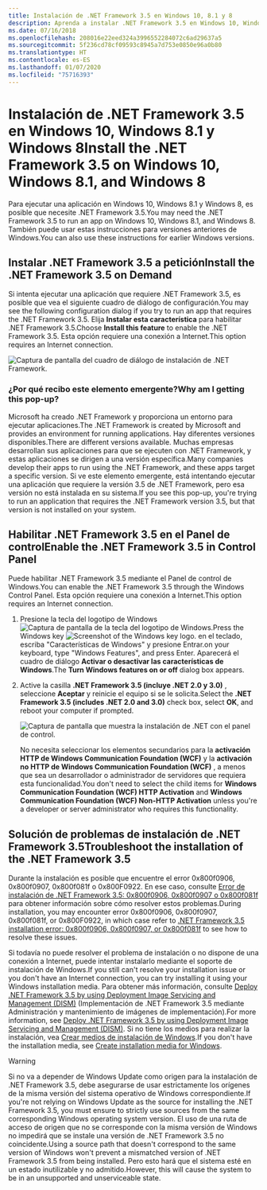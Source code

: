 ```yaml
---
title: Instalación de .NET Framework 3.5 en Windows 10, 8.1 y 8
description: Aprenda a instalar .NET Framework 3.5 en Windows 10, Windows 8.1 y Windows 8.
ms.date: 07/16/2018
ms.openlocfilehash: 208016e22eed324a3996552284072c6ad29637a5
ms.sourcegitcommit: 5f236cd78cf09593c8945a7d753e0850e96a0b80
ms.translationtype: HT
ms.contentlocale: es-ES
ms.lasthandoff: 01/07/2020
ms.locfileid: "75716393"
---
```

# <a name="install-the-net-framework-35-on-windows-10-windows-81-and-windows-8"></a><span data-ttu-id="050fb-103">Instalación de .NET Framework 3.5 en Windows 10, Windows 8.1 y Windows 8</span><span class="sxs-lookup"><span data-stu-id="050fb-103">Install the .NET Framework 3.5 on Windows 10, Windows 8.1, and Windows 8</span></span>

<span data-ttu-id="050fb-104">Para ejecutar una aplicación en Windows 10, Windows 8.1 y Windows 8, es posible que necesite .NET Framework 3.5.</span><span class="sxs-lookup"><span data-stu-id="050fb-104">You may need the .NET Framework 3.5 to run an app on Windows 10, Windows 8.1, and Windows 8.</span></span> <span data-ttu-id="050fb-105">También puede usar estas instrucciones para versiones anteriores de Windows.</span><span class="sxs-lookup"><span data-stu-id="050fb-105">You can also use these instructions for earlier Windows versions.</span></span>

## <a name="install-the-net-framework-35-on-demand"></a><span data-ttu-id="050fb-106">Instalar .NET Framework 3.5 a petición</span><span class="sxs-lookup"><span data-stu-id="050fb-106">Install the .NET Framework 3.5 on Demand</span></span>

<span data-ttu-id="050fb-107">Si intenta ejecutar una aplicación que requiere .NET Framework 3.5, es posible que vea el siguiente cuadro de diálogo de configuración.</span><span class="sxs-lookup"><span data-stu-id="050fb-107">You may see the following configuration dialog if you try to run an app that requires the .NET Framework 3.5.</span></span> <span data-ttu-id="050fb-108">Elija **Instalar esta característica** para habilitar .NET Framework 3.5.</span><span class="sxs-lookup"><span data-stu-id="050fb-108">Choose **Install this feature** to enable the .NET Framework 3.5.</span></span> <span data-ttu-id="050fb-109">Esta opción requiere una conexión a Internet.</span><span class="sxs-lookup"><span data-stu-id="050fb-109">This option requires an Internet connection.</span></span>

![Captura de pantalla del cuadro de diálogo de instalación de .NET Framework.](./media/dotnet-35-windows-10/dotnet-framework-installation-dialog.png)

### <a name="why-am-i-getting-this-pop-up"></a><span data-ttu-id="050fb-111">¿Por qué recibo este elemento emergente?</span><span class="sxs-lookup"><span data-stu-id="050fb-111">Why am I getting this pop-up?</span></span>

<span data-ttu-id="050fb-112">Microsoft ha creado .NET Framework y proporciona un entorno para ejecutar aplicaciones.</span><span class="sxs-lookup"><span data-stu-id="050fb-112">The .NET Framework is created by Microsoft and provides an environment for running applications.</span></span> <span data-ttu-id="050fb-113">Hay diferentes versiones disponibles.</span><span class="sxs-lookup"><span data-stu-id="050fb-113">There are different versions available.</span></span> <span data-ttu-id="050fb-114">Muchas empresas desarrollan sus aplicaciones para que se ejecuten con .NET Framework, y estas aplicaciones se dirigen a una versión específica.</span><span class="sxs-lookup"><span data-stu-id="050fb-114">Many companies develop their apps to run using the .NET Framework, and these apps target a specific version.</span></span> <span data-ttu-id="050fb-115">Si ve este elemento emergente, está intentando ejecutar una aplicación que requiere la versión 3.5 de .NET Framework, pero esa versión no está instalada en su sistema.</span><span class="sxs-lookup"><span data-stu-id="050fb-115">If you see this pop-up, you're trying to run an application that requires the .NET Framework version 3.5, but that version is not installed on your system.</span></span>

## <a name="enable-the-net-framework-35-in-control-panel"></a><span data-ttu-id="050fb-116">Habilitar .NET Framework 3.5 en el Panel de control</span><span class="sxs-lookup"><span data-stu-id="050fb-116">Enable the .NET Framework 3.5 in Control Panel</span></span>

<span data-ttu-id="050fb-117">Puede habilitar .NET Framework 3.5 mediante el Panel de control de Windows.</span><span class="sxs-lookup"><span data-stu-id="050fb-117">You can enable the .NET Framework 3.5 through the Windows Control Panel.</span></span> <span data-ttu-id="050fb-118">Esta opción requiere una conexión a Internet.</span><span class="sxs-lookup"><span data-stu-id="050fb-118">This option requires an Internet connection.</span></span>

1. <span data-ttu-id="050fb-119">Presione la tecla del logotipo de Windows ![Captura de pantalla de la tecla del logotipo de Windows.](./media/dotnet-35-windows-10/windows-keyboard-logo.png)</span><span class="sxs-lookup"><span data-stu-id="050fb-119">Press the Windows key ![Screenshot of the Windows key logo.](./media/dotnet-35-windows-10/windows-keyboard-logo.png)</span></span> <span data-ttu-id="050fb-120">en el teclado, escriba "Características de Windows" y presione Entrar.</span><span class="sxs-lookup"><span data-stu-id="050fb-120">on your keyboard, type "Windows Features", and press Enter.</span></span> <span data-ttu-id="050fb-121">Aparecerá el cuadro de diálogo **Activar o desactivar las características de Windows**.</span><span class="sxs-lookup"><span data-stu-id="050fb-121">The **Turn Windows features on or off** dialog box appears.</span></span>

2. <span data-ttu-id="050fb-122">Active la casilla **.NET Framework 3.5 (incluye .NET 2.0 y 3.0)** , seleccione **Aceptar** y reinicie el equipo si se le solicita.</span><span class="sxs-lookup"><span data-stu-id="050fb-122">Select the **.NET Framework 3.5 (includes .NET 2.0 and 3.0)** check box, select **OK**, and reboot your computer if prompted.</span></span>

   ![Captura de pantalla que muestra la instalación de .NET con el panel de control.](./media/dotnet-35-windows-10/dotnet-control-panel.png)

   <span data-ttu-id="050fb-124">No necesita seleccionar los elementos secundarios para la **activación HTTP de Windows Communication Foundation (WCF)** y la **activación no HTTP de Windows Communication Foundation (WCF)** , a menos que sea un desarrollador o administrador de servidores que requiera esta funcionalidad.</span><span class="sxs-lookup"><span data-stu-id="050fb-124">You don't need to select the child items for **Windows Communication Foundation (WCF) HTTP Activation** and **Windows Communication Foundation (WCF) Non-HTTP Activation** unless you're a developer or server administrator who requires this functionality.</span></span>

## <a name="troubleshoot-the-installation-of-the-net-framework-35"></a><span data-ttu-id="050fb-125">Solución de problemas de instalación de .NET Framework 3.5</span><span class="sxs-lookup"><span data-stu-id="050fb-125">Troubleshoot the installation of the .NET Framework 3.5</span></span>

<span data-ttu-id="050fb-126">Durante la instalación es posible que encuentre el error 0x800f0906, 0x800f0907, 0x800f081f o 0x800F0922. En ese caso, consulte [Error de instalación de .NET Framework 3.5: 0x800f0906, 0x800f0907 o 0x800f081f](https://support.microsoft.com/help/2734782/net-framework-3-5-installation-error-0x800f0906--0x800f081f--0x800f09) para obtener información sobre cómo resolver estos problemas.</span><span class="sxs-lookup"><span data-stu-id="050fb-126">During installation, you may encounter error 0x800f0906, 0x800f0907, 0x800f081f, or 0x800F0922, in which case refer to [.NET Framework 3.5 installation error: 0x800f0906, 0x800f0907, or 0x800f081f](https://support.microsoft.com/help/2734782/net-framework-3-5-installation-error-0x800f0906--0x800f081f--0x800f09) to see how to resolve these issues.</span></span>

<span data-ttu-id="050fb-127">Si todavía no puede resolver el problema de instalación o no dispone de una conexión a Internet, puede intentar instalarlo mediante el soporte de instalación de Windows.</span><span class="sxs-lookup"><span data-stu-id="050fb-127">If you still can't resolve your installation issue or you don't have an Internet connection, you can try installing it using your Windows installation media.</span></span> <span data-ttu-id="050fb-128">Para obtener más información, consulte [Deploy .NET Framework 3.5 by using Deployment Image Servicing and Management (DISM)](/windows-hardware/manufacture/desktop/deploy-net-framework-35-by-using-deployment-image-servicing-and-management--dism) (Implementación de .NET Framework 3.5 mediante Administración y mantenimiento de imágenes de implementación).</span><span class="sxs-lookup"><span data-stu-id="050fb-128">For more information, see [Deploy .NET Framework 3.5 by using Deployment Image Servicing and Management (DISM)](/windows-hardware/manufacture/desktop/deploy-net-framework-35-by-using-deployment-image-servicing-and-management--dism).</span></span> <span data-ttu-id="050fb-129">Si no tiene los medios para realizar la instalación, vea [Crear medios de instalación de Windows](https://support.microsoft.com/help/15088/windows-create-installation-media).</span><span class="sxs-lookup"><span data-stu-id="050fb-129">If you don't have the installation media, see [Create installation media for Windows](https://support.microsoft.com/help/15088/windows-create-installation-media).</span></span>

> [!WARNING]
> <span data-ttu-id="050fb-130">Si no va a depender de Windows Update como origen para la instalación de .NET Framework 3.5, debe asegurarse de usar estrictamente los orígenes de la misma versión del sistema operativo de Windows correspondiente.</span><span class="sxs-lookup"><span data-stu-id="050fb-130">If you're not relying on Windows Update as the source for installing the .NET Framework 3.5, you must ensure to strictly use sources from the same corresponding Windows operating system version.</span></span> <span data-ttu-id="050fb-131">El uso de una ruta de acceso de origen que no se corresponde con la misma versión de Windows no impedirá que se instale una versión de .NET Framework 3.5 no coincidente.</span><span class="sxs-lookup"><span data-stu-id="050fb-131">Using a source path that doesn't correspond to the same version of Windows won't prevent a mismatched version of .NET Framework 3.5 from being installed.</span></span> <span data-ttu-id="050fb-132">Pero esto hará que el sistema esté en un estado inutilizable y no admitido.</span><span class="sxs-lookup"><span data-stu-id="050fb-132">However, this will cause the system to be in an unsupported and unserviceable state.</span></span>
